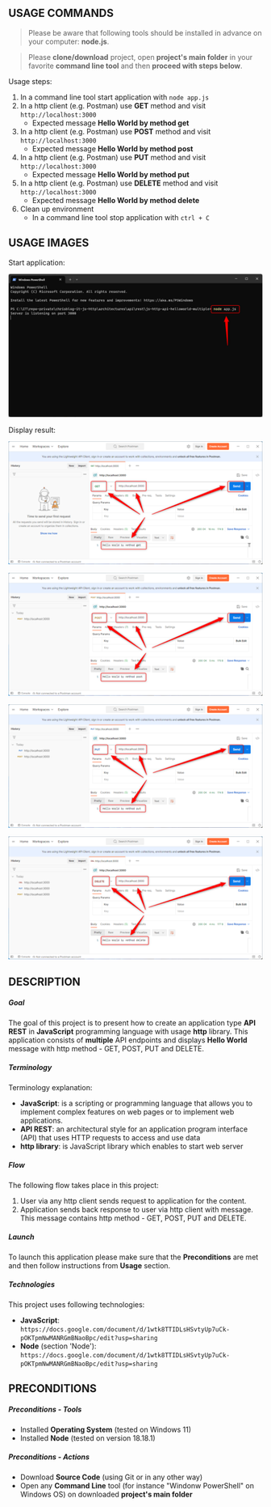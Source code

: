 USAGE COMMANDS
--------------

> Please be aware that following tools should be installed in advance on your computer: **node.js**. 

> Please **clone/download** project, open **project's main folder** in your favorite **command line tool** and then **proceed with steps below**. 

Usage steps:
1. In a command line tool start application with `node app.js`
1. In a http client (e.g. Postman) use **GET** method and visit `http://localhost:3000`
   * Expected message **Hello World by method get**
1. In a http client (e.g. Postman) use **POST** method and visit `http://localhost:3000`
   * Expected message **Hello World by method post**
1. In a http client (e.g. Postman) use **PUT** method and visit `http://localhost:3000`
   * Expected message **Hello World by method put**
1. In a http client (e.g. Postman) use **DELETE** method and visit `http://localhost:3000`
   * Expected message **Hello World by method delete**
1. Clean up environment 
     * In a command line tool stop application with `ctrl + C`


USAGE IMAGES
------------

Start application:

![My Image](images/image-01.png)

Display result:

![My Image](images/image-02.png)

![My Image](images/image-03.png)

![My Image](images/image-04.png)

![My Image](images/image-05.png)


DESCRIPTION
-----------

##### Goal
The goal of this project is to present how to create an application type **API REST** in **JavaScript** programming language with usage **http** library. This application consists of **multiple** API endpoints and displays **Hello World** message with http method - GET, POST, PUT and DELETE.

##### Terminology
Terminology explanation:
* **JavaScript**: is a scripting or programming language that allows you to implement complex features on web pages or to implement web applications.
* **API REST**: an architectural style for an application program interface (API) that uses HTTP requests to access and use data
* **http library**: is JavaScript library which enables to start web server

##### Flow
The following flow takes place in this project:
1. User via any http client sends request to application for the content.
1. Application sends back response to user via http client with message. This message contains http method - GET, POST, PUT and DELETE.

##### Launch
To launch this application please make sure that the **Preconditions** are met and then follow instructions from **Usage** section.

##### Technologies
This project uses following technologies:
* **JavaScript**: `https://docs.google.com/document/d/1wtk8TTIDLsHSvtyUp7uCk-pOKTpmNwMANRGmBNaoBpc/edit?usp=sharing`
* **Node** (section 'Node'): `https://docs.google.com/document/d/1wtk8TTIDLsHSvtyUp7uCk-pOKTpmNwMANRGmBNaoBpc/edit?usp=sharing`


PRECONDITIONS
-------------

##### Preconditions - Tools
* Installed **Operating System** (tested on Windows 11)
* Installed **Node** (tested on version 18.18.1)

##### Preconditions - Actions
* Download **Source Code** (using Git or in any other way) 
* Open any **Command Line** tool (for instance "Windonw PowerShell" on Windows OS) on downloaded **project's main folder**